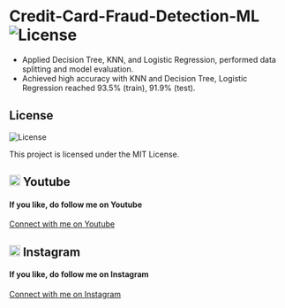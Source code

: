 # Credit-Card-Fraud-Detection-ML           ![License](https://img.shields.io/badge/License-MIT-blue.svg)

   - Applied Decision Tree, KNN, and Logistic Regression, performed data splitting and model evaluation.
   - Achieved high accuracy with KNN and Decision Tree, Logistic Regression reached 93.5% (train), 91.9% (test).



## License
![License](https://img.shields.io/badge/License-MIT-blue.svg)

This project is licensed under the MIT License.

## <img src="https://upload.wikimedia.org/wikipedia/commons/0/09/YouTube_full-color_icon_%282017%29.svg" width="20" height="20"> Youtube
<h4>If you like, do follow me on Youtube</h4>
<a href="https://www.youtube.com/@Code-With-Vishal">Connect with me on Youtube</a>

## <img src="https://upload.wikimedia.org/wikipedia/commons/e/e7/Instagram_logo_2016.svg" width="20" height="20"> Instagram
<h4>If you like, do follow me on Instagram</h4>
<a href="https://www.instagram.com/vishaal_87">Connect with me on Instagram</a>
